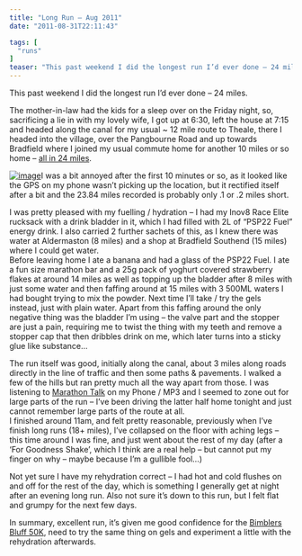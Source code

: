 ```yaml
---
title: "Long Run – Aug 2011"
date: "2011-08-31T22:11:43"

tags: [
  "runs"
]
teaser: "This past weekend I did the longest run I’d ever done – 24 miles. The mother-in-law had the kids for a sleep over on the Friday night, so, sacrificing a lie in with my lovely wife, I got up at 6:30, left the house at 7:15 and headed along the canal for my usual ~ [&hellip;]\n"
---
```

This past weekend I did the longest run I’d ever done – 24 miles.

The mother-in-law had the kids for a sleep over on the Friday night, so, sacrificing a lie in with my lovely wife, I got up at 6:30, left the house at 7:15 and headed along the canal for my usual ~ 12 mile route to Theale, there I headed into the village, over the Pangbourne Road and up towards Bradfield where I joined my usual commute home for another 10 miles or so home – [all in 24 miles](http://runkeeper.com/user/kjhughes/activity/49557095).

[![image](https://kennetrunner.com/wp-content/uploads/2011/08/image_thumb.png "image")](https://kennetrunner.com/wp-content/uploads/2011/08/image.png)I was a bit annoyed after the first 10 minutes or so, as it looked like the GPS on my phone wasn’t picking up the location, but it rectified itself after a bit and the 23.84 miles recorded is probably only .1 or .2 miles short.

I was pretty pleased with my fuelling / hydration – I had my Inov8 Race Elite rucksack with a drink bladder in it, which I had filled with 2L of “PSP22 Fuel” energy drink. I also carried 2 further sachets of this, as I knew there was water at Aldermaston (8 miles) and a shop at Bradfield Southend (15 miles) where I could get water.  
Before leaving home I ate a banana and had a glass of the PSP22 Fuel. I ate a fun size marathon bar and a 25g pack of yoghurt covered strawberry flakes at around 14 miles as well as topping up the bladder after 8 miles with just some water and then faffing around at 15 miles with 3 500ML waters I had bought trying to mix the powder. Next time I’ll take / try the gels instead, just with plain water. Apart from this faffing around the only negative thing was the bladder I’m using – the valve part and the stopper are just a pain, requiring me to twist the thing with my teeth and remove a stopper cap that then dribbles drink on me, which later turns into a sticky glue like substance…

The run itself was good, initially along the canal, about 3 miles along roads directly in the line of traffic and then some paths & pavements. I walked a few of the hills but ran pretty much all the way apart from those. I was listening to [Marathon Talk](http://www.marathontalk.com/) on my Phone / MP3 and I seemed to zone out for large parts of the run – I’ve been driving the latter half home tonight and just cannot remember large parts of the route at all.  
I finished around 11am, and felt pretty reasonable, previously when I’ve finish long runs (18+ miles), I’ve collapsed on the floor with aching legs – this time around I was fine, and just went about the rest of my day (after a ‘For Goodness Shake’, which I think are a real help – but cannot put my finger on why – maybe because I’m a gullible fool…)

Not yet sure I have my rehydration correct – I had hot and cold flushes on and off for the rest of the day, which is something I generally get at night after an evening long run. Also not sure it’s down to this run, but I felt flat and grumpy for the next few days.

In summary, excellent run, it’s given me good confidence for the [Bimblers Bluff 50K](http://mrbimble.com/WordPress/bluff/), need to try the same thing on gels and experiment a little with the rehydration afterwards.
